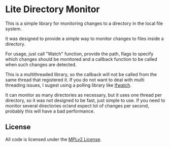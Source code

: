# Lite Directory Monitor

This is a simple library for monitoring changes to a directory in the local file system.

It was designed to provide a simple way to monitor changes to files inside a directory. 

For usage, just call "Watch" function, provide the path, flags to specify which changes should be monitored and a callback function to be called when such changes are detected.

This is a multithreaded library, so the callback will not be called from the same thread that registered it. If you do not want to deal with multi threading issues, I sugest using a polling library like [lfwatch][1].

It can monitor as many directories as necessary, but it uses one thread per directory, so it was not designed to be fast, just simple to use. If you need to monitor several directories or/and expect lot of changes per second, probably this will have a bad performance.

## License

All code is licensed under the [MPLv2 License][2].

[1]: https://github.com/Twinklebear/lfwatch
[2]: https://choosealicense.com/licenses/mpl-2.0/
